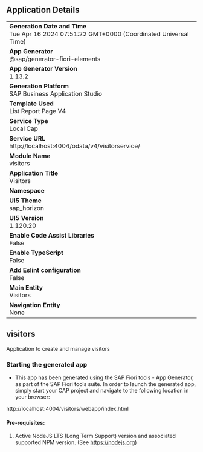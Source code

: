 ## Application Details

|                                                                                                |
| ---------------------------------------------------------------------------------------------- |
| **Generation Date and Time**<br>Tue Apr 16 2024 07:51:22 GMT+0000 (Coordinated Universal Time) |
| **App Generator**<br>@sap/generator-fiori-elements                                             |
| **App Generator Version**<br>1.13.2                                                            |
| **Generation Platform**<br>SAP Business Application Studio                                     |
| **Template Used**<br>List Report Page V4                                                       |
| **Service Type**<br>Local Cap                                                                  |
| **Service URL**<br>http://localhost:4004/odata/v4/visitorservice/                              |
| **Module Name**<br>visitors                                                                    |
| **Application Title**<br>Visitors                                                              |
| **Namespace**<br>                                                                              |
| **UI5 Theme**<br>sap_horizon                                                                   |
| **UI5 Version**<br>1.120.20                                                                    |
| **Enable Code Assist Libraries**<br>False                                                      |
| **Enable TypeScript**<br>False                                                                 |
| **Add Eslint configuration**<br>False                                                          |
| **Main Entity**<br>Visitors                                                                    |
| **Navigation Entity**<br>None                                                                  |

## visitors

Application to create and manage visitors

### Starting the generated app

- This app has been generated using the SAP Fiori tools - App Generator, as part of the SAP Fiori tools suite. In order to launch the generated app, simply start your CAP project and navigate to the following location in your browser:

http://localhost:4004/visitors/webapp/index.html

#### Pre-requisites:

1. Active NodeJS LTS (Long Term Support) version and associated supported NPM version. (See https://nodejs.org)
